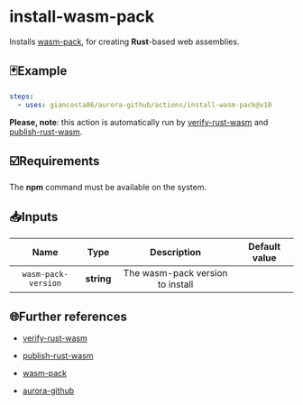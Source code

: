 # install-wasm-pack

Installs [wasm-pack](https://rustwasm.github.io/wasm-pack/), for creating **Rust**-based web assemblies.

## 🃏Example

```yaml
steps:
  - uses: giancosta86/aurora-github/actions/install-wasm-pack@v10
```

**Please, note**: this action is automatically run by [verify-rust-wasm](../verify-rust-wasm/README.md) and [publish-rust-wasm](../publish-rust-wasm/README.md).

## ☑️Requirements

The **npm** command must be available on the system.

## 📥Inputs

|        Name         |    Type    |           Description            | Default value |
| :-----------------: | :--------: | :------------------------------: | :-----------: |
| `wasm-pack-version` | **string** | The wasm-pack version to install |               |

## 🌐Further references

- [verify-rust-wasm](../verify-rust-wasm/README.md)

- [publish-rust-wasm](../publish-rust-wasm/README.md)

- [wasm-pack](https://rustwasm.github.io/wasm-pack/)

- [aurora-github](../../README.md)
